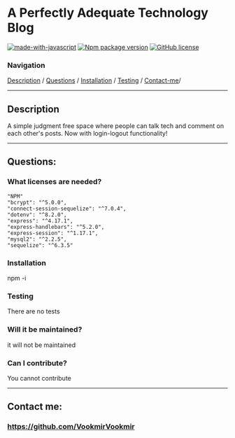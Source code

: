 # A Perfectly Adequate Technology Blog

[![made-with-javascript](https://img.shields.io/badge/Made%20with-JavaScript-1f425f.svg)](https://www.javascript.com)  [![Npm package version](https://badgen.net/npm/v/express)](https://npmjs.com/package/express)  [![GitHub license](https://img.shields.io/github/license/Naereen/StrapDown.js.svg)](https://github.com/Naereen/StrapDown.js/blob/master/LICENSE)

### **Navigation**

[Description](#description) / [Questions](#questions) / [Installation](#installation) / [Testing](#testing) / [Contact-me](#contact-me)/



-------

## **Description** 
A simple judgment free space where people can talk tech and comment on each other's posts. Now with login-logout functionality!

--------


## **Questions:**

### **What licenses are needed?**
    "NPM"   
    "bcrypt": "^5.0.0",
    "connect-session-sequelize": "^7.0.4",
    "dotenv": "^8.2.0",
    "express": "^4.17.1",
    "express-handlebars": "^5.2.0",
    "express-session": "^1.17.1",
    "mysql2": "^2.2.5",
    "sequelize": "^6.3.5"

### **Installation**
npm -i


### **Testing** 
There are no tests

### **Will it be maintained?** 
it will not be maintained

### **Can I contribute?** 
You cannot contribute



--------

## **Contact me:**
### https://github.com/VookmirVookmir

